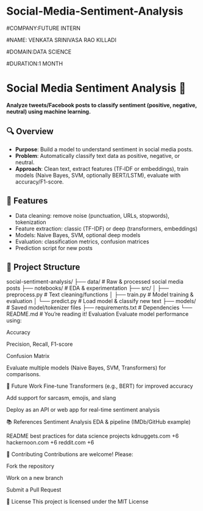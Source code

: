# Social-Media-Sentiment-Analysis
#COMPANY:FUTURE INTERN

#NAME: VENKATA SRINIVASA RAO KILLADI

#DOMAIN:DATA SCIENCE

#DURATION:1 MONTH

# Social Media Sentiment Analysis 📝

**Analyze tweets/Facebook posts to classify sentiment (positive, negative, neutral) using machine learning.**

## 🔍 Overview
- **Purpose**: Build a model to understand sentiment in social media posts.
- **Problem**: Automatically classify text data as positive, negative, or neutral.
- **Approach**: Clean text, extract features (TF‑IDF or embeddings), train models (Naive Bayes, SVM, optionally BERT/LSTM), evaluate with accuracy/F1-score.

## 🚀 Features
- Data cleaning: remove noise (punctuation, URLs, stopwords), tokenization
- Feature extraction: classic (TF-IDF) or deep (transformers, embeddings)
- Models: Naive Bayes, SVM, optional deep models
- Evaluation: classification metrics, confusion matrices
- Prediction script for new posts

## 📁 Project Structure 

social-sentiment-analysis/
├── data/ # Raw & processed social media posts
├── notebooks/ # EDA & experimentation
├── src/
│ ├── preprocess.py # Text cleaning/functions
│ ├── train.py # Model training & evaluation
│ └── predict.py # Load model & classify new text
├── models/ # Saved model/tokenizer files
├── requirements.txt # Dependencies
└── README.md # You’re reading it!
 Evaluation
Evaluate model performance using:

Accuracy

Precision, Recall, F1-score

Confusion Matrix

Evaluate multiple models (Naive Bayes, SVM, Transformers) for comparisons.

🔭 Future Work
Fine-tune Transformers (e.g., BERT) for improved accuracy

Add support for sarcasm, emojis, and slang

Deploy as an API or web app for real-time sentiment analysis

📚 References
Sentiment Analysis EDA & pipeline (IMDb/GitHub example)

README best practices for data science projects 
kdnuggets.com
+6
hackernoon.com
+6
reddit.com
+6

🤝 Contributing
Contributions are welcome! Please:

Fork the repository

Work on a new branch

Submit a Pull Request

📝 License
This project is licensed under the MIT License
